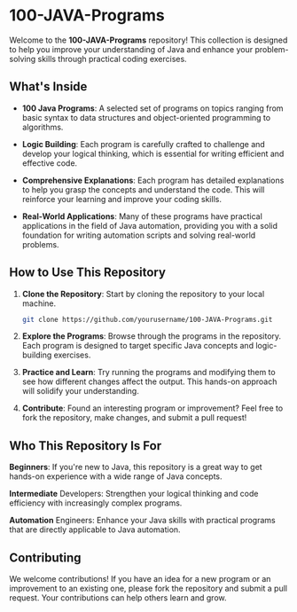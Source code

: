 # 100-JAVA-Programs

Welcome to the **100-JAVA-Programs** repository! This collection is designed to help you improve your understanding of Java and enhance your problem-solving skills through practical coding exercises.

## What's Inside

- **100 Java Programs**: A selected set of programs on topics ranging from basic syntax to data structures and object-oriented programming to algorithms.
  
- **Logic Building**: Each program is carefully crafted to challenge and develop your logical thinking, which is essential for writing efficient and effective code.
  
- **Comprehensive Explanations**: Each program has detailed explanations to help you grasp the concepts and understand the code. This will reinforce your learning and improve your coding skills.
  
- **Real-World Applications**: Many of these programs have practical applications in the field of Java automation, providing you with a solid foundation for writing automation scripts and solving real-world problems.

## How to Use This Repository

1. **Clone the Repository**: Start by cloning the repository to your local machine.

   ```bash
   git clone https://github.com/yourusername/100-JAVA-Programs.git
2. **Explore the Programs**: Browse through the programs in the repository. Each program is designed to target specific Java concepts and logic-building exercises.

3. **Practice and Learn**: Try running the programs and modifying them to see how different changes affect the output. This hands-on approach will solidify your understanding.

4. **Contribute**: Found an interesting program or improvement? Feel free to fork the repository, make changes, and submit a pull request!

## Who This Repository Is For
**Beginners**: If you're new to Java, this repository is a great way to get hands-on experience with a wide range of Java concepts.

**Intermediate** Developers: Strengthen your logical thinking and code efficiency with increasingly complex programs.

**Automation** Engineers: Enhance your Java skills with practical programs that are directly applicable to Java automation.

## Contributing
We welcome contributions! If you have an idea for a new program or an improvement to an existing one, please fork the repository and submit a pull request. Your contributions can help others learn and grow.
